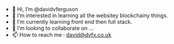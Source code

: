 - 👋 Hi, I’m @davidvferguson
- 👀 I’m interested in learning all the websitey blockchainy things.
- 🌱 I’m currently learning front end then full stack.
- 💞️ I’m looking to collaborate on ...
- 📫 How to reach me : david@dvfx.co.uk

<!---
davidvferguson/davidvferguson is a ✨ special ✨ repository because its `README.md` (this file) appears on your GitHub profile.
You can click the Preview link to take a look at your changes.
--->
